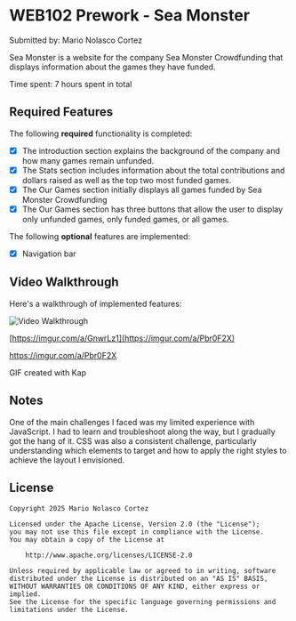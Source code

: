 # WEB102 Prework - Sea Monster

Submitted by: Mario Nolasco Cortez

Sea Monster is a website for the company Sea Monster Crowdfunding that displays information about the games they have funded.

Time spent: 7 hours spent in total

## Required Features

The following **required** functionality is completed:

* [x] The introduction section explains the background of the company and how many games remain unfunded.
* [x] The Stats section includes information about the total contributions and dollars raised as well as the top two most funded games.
* [x] The Our Games section initially displays all games funded by Sea Monster Crowdfunding
* [x] The Our Games section has three buttons that allow the user to display only unfunded games, only funded games, or all games.

The following **optional** features are implemented:

* [x] Navigation bar

## Video Walkthrough

Here's a walkthrough of implemented features:

<img src='[https://imgur.com/a/GnwrLz1](https://imgur.com/a/Pbr0F2X)' title='Video Walkthrough' width='' alt='Video Walkthrough'/>

[https://imgur.com/a/GnwrLz1](https://imgur.com/a/Pbr0F2X)

https://imgur.com/a/Pbr0F2X
<!-- Replace this with whatever GIF tool you used! -->
GIF created with Kap  


## Notes

One of the main challenges I faced was my limited experience with JavaScript. I had to learn and troubleshoot along the way, but I gradually got the hang of it. CSS was also a consistent challenge, particularly understanding which elements to target and how to apply the right styles to achieve the layout I envisioned.

## License

    Copyright 2025 Mario Nolasco Cortez

    Licensed under the Apache License, Version 2.0 (the "License");
    you may not use this file except in compliance with the License.
    You may obtain a copy of the License at

        http://www.apache.org/licenses/LICENSE-2.0

    Unless required by applicable law or agreed to in writing, software
    distributed under the License is distributed on an "AS IS" BASIS,
    WITHOUT WARRANTIES OR CONDITIONS OF ANY KIND, either express or implied.
    See the License for the specific language governing permissions and
    limitations under the License.
